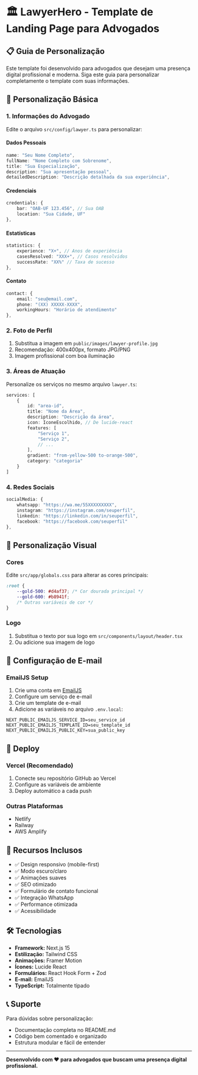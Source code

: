 # 🏛️ LawyerHero - Template de Landing Page para Advogados

## 📋 Guia de Personalização

Este template foi desenvolvido para advogados que desejam uma presença digital profissional e moderna. Siga este guia para personalizar completamente o template com suas informações.

## 🔧 Personalização Básica

### 1. Informações do Advogado

Edite o arquivo `src/config/lawyer.ts` para personalizar:

#### Dados Pessoais
```typescript
name: "Seu Nome Completo",
fullName: "Nome Completo com Sobrenome",
title: "Sua Especialização",
description: "Sua apresentação pessoal",
detailedDescription: "Descrição detalhada da sua experiência",
```

#### Credenciais
```typescript
credentials: {
    bar: "OAB-UF 123.456", // Sua OAB
    location: "Sua Cidade, UF"
},
```

#### Estatísticas
```typescript
statistics: {
    experience: "X+", // Anos de experiência
    casesResolved: "XXX+", // Casos resolvidos
    successRate: "XX%" // Taxa de sucesso
},
```

#### Contato
```typescript
contact: {
    email: "seu@email.com",
    phone: "(XX) XXXXX-XXXX",
    workingHours: "Horário de atendimento"
},
```

### 2. Foto de Perfil

1. Substitua a imagem em `public/images/lawyer-profile.jpg`
2. Recomendação: 400x400px, formato JPG/PNG
3. Imagem profissional com boa iluminação

### 3. Áreas de Atuação

Personalize os serviços no mesmo arquivo `lawyer.ts`:

```typescript
services: [
    {
        id: "area-id",
        title: "Nome da Área",
        description: "Descrição da área",
        icon: IconeEscolhido, // De lucide-react
        features: [
            "Serviço 1",
            "Serviço 2",
            // ...
        ],
        gradient: "from-yellow-500 to-orange-500",
        category: "categoria"
    }
]
```

### 4. Redes Sociais

```typescript
socialMedia: {
    whatsapp: "https://wa.me/55XXXXXXXXX",
    instagram: "https://instagram.com/seuperfil",
    linkedin: "https://linkedin.com/in/seuperfil",
    facebook: "https://facebook.com/seuperfil"
},
```

## 🎨 Personalização Visual

### Cores
Edite `src/app/globals.css` para alterar as cores principais:

```css
:root {
    --gold-500: #d4af37; /* Cor dourada principal */
    --gold-600: #b8941f;
    /* Outras variáveis de cor */
}
```

### Logo
1. Substitua o texto por sua logo em `src/components/layout/header.tsx`
2. Ou adicione sua imagem de logo

## 📧 Configuração de E-mail

### EmailJS Setup
1. Crie uma conta em [EmailJS](https://emailjs.com)
2. Configure um serviço de e-mail
3. Crie um template de e-mail
4. Adicione as variáveis no arquivo `.env.local`:

```env
NEXT_PUBLIC_EMAILJS_SERVICE_ID=seu_service_id
NEXT_PUBLIC_EMAILJS_TEMPLATE_ID=seu_template_id
NEXT_PUBLIC_EMAILJS_PUBLIC_KEY=sua_public_key
```

## 🚀 Deploy

### Vercel (Recomendado)
1. Conecte seu repositório GitHub ao Vercel
2. Configure as variáveis de ambiente
3. Deploy automático a cada push

### Outras Plataformas
- Netlify
- Railway
- AWS Amplify

## 📱 Recursos Inclusos

- ✅ Design responsivo (mobile-first)
- ✅ Modo escuro/claro
- ✅ Animações suaves
- ✅ SEO otimizado
- ✅ Formulário de contato funcional
- ✅ Integração WhatsApp
- ✅ Performance otimizada
- ✅ Acessibilidade

## 🛠️ Tecnologias

- **Framework:** Next.js 15
- **Estilização:** Tailwind CSS
- **Animações:** Framer Motion
- **Ícones:** Lucide React
- **Formulários:** React Hook Form + Zod
- **E-mail:** EmailJS
- **TypeScript:** Totalmente tipado

## 📞 Suporte

Para dúvidas sobre personalização:
- Documentação completa no README.md
- Código bem comentado e organizado
- Estrutura modular e fácil de entender

---

**Desenvolvido com ❤️ para advogados que buscam uma presença digital profissional.**
